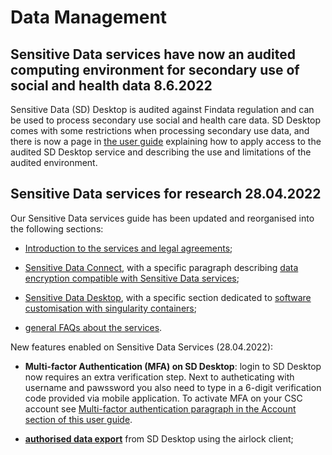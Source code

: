 
# Data Management

## Sensitive Data services have now an audited computing environment for secondary use of social and health data 8.6.2022

Sensitive Data (SD) Desktop is audited against Findata regulation and can be used to process secondary use social and health care data. SD Desktop comes with some restrictions when processing secondary use data, and there is now a page in [the user guide](../../data/sensitive-data/sd-desktop-audited.md) explaining how to apply access to the audited SD Desktop service and describing the use and limitations of the audited environment.

## Sensitive Data services for research 28.04.2022

Our Sensitive Data services guide has been updated and reorganised into the following sections:

* [Introduction to the services and legal agreements](../../data/sensitive-data/intro.md);

* [Sensitive Data Connect](../../data/sensitive-data/sd_connect.md#), with a specific paragraph describing [data encryption compatible with Sensitive Data services](../../data/sensitive-data/sd_connect.md#introduction-to-data-encryption-compatible-with-sensitive-data-services);

* [Sensitive Data Desktop](../../data/sensitive-data/sd_desktop.md#), with a specific section dedicated to [software customisation with singularity containers](../../data/sensitive-data/sd_desktop.md#software-customisation);

* [general FAQs about the services](../../faq/index.md#sensitive-data-services-for-research).

New features enabled on Sensitive Data Services (28.04.2022):

* **Multi-factor Authentication (MFA) on SD Desktop**: login to SD Desktop now requires an extra verification step. Next to autheticating with username and pawssword you also need to type in a 6-digit verification code provided via mobile application. To activate MFA on your CSC account see  [Multi-factor authentication paragraph in the Account section of this user guide](../../accounts/mfa.md).

* [**authorised data export**](../../data/sensitive-data/sd_desktop.md#data-export-from-sd-desktop) from SD Desktop using the airlock client;





